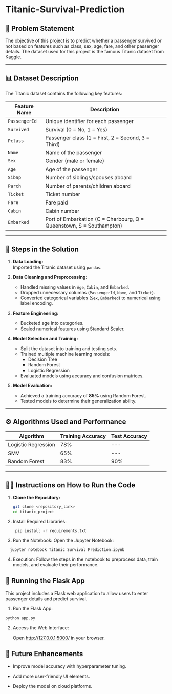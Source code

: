 # Titanic-Survival-Prediction  

## 📄 **Problem Statement**  
The objective of this project is to predict whether a passenger survived or not based on features such as class, sex, age, fare, and other passenger details. The dataset used for this project is the famous Titanic dataset from Kaggle.

---

## 📊 **Dataset Description**  
The Titanic dataset contains the following key features:

| **Feature Name** | **Description** |
|-----------------|-----------------|
| `PassengerId` | Unique identifier for each passenger |
| `Survived`    | Survival (0 = No, 1 = Yes) |
| `Pclass`      | Passenger class (1 = First, 2 = Second, 3 = Third) |
| `Name`        | Name of the passenger |
| `Sex`         | Gender (male or female) |
| `Age`         | Age of the passenger |
| `SibSp`       | Number of siblings/spouses aboard |
| `Parch`       | Number of parents/children aboard |
| `Ticket`      | Ticket number |
| `Fare`        | Fare paid |
| `Cabin`       | Cabin number |
| `Embarked`    | Port of Embarkation (C = Cherbourg, Q = Queenstown, S = Southampton) |

---

## 🔧 **Steps in the Solution**  

1. **Data Loading:**  
   Imported the Titanic dataset using `pandas`.

2. **Data Cleaning and Preprocessing:**  
   - Handled missing values in `Age`, `Cabin`, and `Embarked`.  
   - Dropped unnecessary columns (`PassengerId`, `Name`, and `Ticket`).  
   - Converted categorical variables (`Sex`, `Embarked`) to numerical using label encoding.

3. **Feature Engineering:** 
   - Bucketed age into categories.  
   - Scaled numerical features using Standard Scaler.

4. **Model Selection and Training:**  
   - Split the dataset into training and testing sets.  
   - Trained multiple machine learning models: 
     - Decision Tree
     - Random Forest
     - Logistic Regression  
   - Evaluated models using accuracy and confusion matrices.

5. **Model Evaluation:**  
   - Achieved a training accuracy of **85%** using Random Forest.  
   - Tested models to determine their generalization ability.

---

## ⚙ **Algorithms Used and Performance**  

| **Algorithm**       | **Training Accuracy** | **Test Accuracy** |
|---------------------|------------------------|------------------|
| Logistic Regression | 78%                    | ---              |
| SMV                 | 65%                    | ---              |
| Random Forest       | 83%                    | 90%              |

---

## 🏃‍♂️ **Instructions on How to Run the Code**

1. **Clone the Repository:**  
   ```bash
   git clone <repository_link>
   cd titanic_project

2. Install Required Libraries:
   ```
    pip install -r requirements.txt

3. Run the Notebook:
Open the Jupyter Notebook:
  ```
    jupyter notebook Titanic Survival Prediction.ipynb

  ```

4. Execution:
Follow the steps in the notebook to preprocess data, train models, and evaluate their performance.

## 🚀 Running the Flask App

This project includes a Flask web application to allow users to enter passenger details and predict survival.

1. Run the Flask App:
```bash
python app.py
```
2. Access the Web Interface:

   Open http://127.0.0.1:5000/ in your browser.

## 🎯 Future Enhancements

- Improve model accuracy with hyperparameter tuning.

- Add more user-friendly UI elements.

- Deploy the model on cloud platforms.
